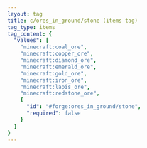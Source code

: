 ```yaml
---
layout: tag
title: c/ores_in_ground/stone (items tag)
tag_type: items
tag_content: {
  "values": [
    "minecraft:coal_ore",
    "minecraft:copper_ore",
    "minecraft:diamond_ore",
    "minecraft:emerald_ore",
    "minecraft:gold_ore",
    "minecraft:iron_ore",
    "minecraft:lapis_ore",
    "minecraft:redstone_ore",
    {
      "id": "#forge:ores_in_ground/stone",
      "required": false
    }
  ]
}
---
```

